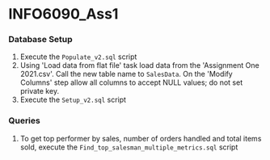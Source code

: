 # INFO6090_Ass1

### Database Setup

1. Execute the `Populate_v2.sql` script
2. Using 'Load data from flat file' task load data from the 'Assignment One 2021.csv'.
   Call the new table name to `SalesData`.
   On the 'Modify Columns' step allow all columns to accept NULL values; do not set private key.
3. Execute the `Setup_v2.sql` script

### Queries

1. To get top performer by sales, number of orders handled and total items sold,
   execute the `Find_top_salesman_multiple_metrics.sql` script
